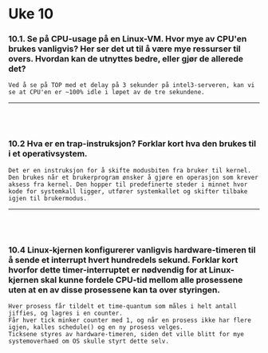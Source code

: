 # Uke 10

### **10.1. Se på CPU-usage på en Linux-VM. Hvor mye av CPU'en brukes vanligvis? Her ser det ut til å være mye ressurser til overs. Hvordan kan de utnyttes bedre, eller gjør de allerede det?**

    Ved å se på TOP med et delay på 3 sekunder på intel3-serveren, kan vi se at CPU'en er ~100% idle i løpet av de tre sekundene. 

---
<br>
<br>

### **10.2 Hva er en trap-instruksjon? Forklar kort hva den brukes til i et operativsystem.**

    Det er en instruksjon for å skifte modusbiten fra bruker til kernel. Den brukes når et brukerprogram ønsker å gjøre en operasjon som krever aksess fra kernel. Den hopper til predefinerte steder i minnet hvor kode for systemkall ligger, utfører systemkallet og skifter tilbake igjen til brukermodus.

---
<br>
<br>

### **10.4 Linux-kjernen konfigurerer vanligvis hardware-timeren til å sende et interrupt hvert hundredels sekund. Forklar kort hvorfor dette timer-interruptet er nødvendig for at Linux-kjernen skal kunne fordele CPU-tid mellom alle prosessene uten at en av disse prosessene kan ta over styringen.**

    Hver prosess får tildelt et time-quantum som måles i helt antall jiffies, og lagres i en counter.
    Får hver tick minker counter med 1, og når en prosess ikke har flere igjen, kalles schedule() og en ny prosess velges. 
    Ticksene styres av hardware-timeren, siden det ville blitt for mye systemoverhaed om OS skulle styrt dette selv.




